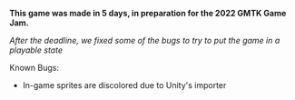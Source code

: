 **This game was made in 5 days, in preparation for the 2022 GMTK Game Jam.**

*After the deadline, we fixed some of the bugs to try to put the game in a playable state*

Known Bugs: 
 - In-game sprites are discolored due to Unity's importer
